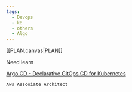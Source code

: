 ```yaml
---
tags:
  - Devops
  - k8
  - others
  - Algo
---
```


[[PLAN.canvas|PLAN]]




Need  learn 

   [Argo CD - Declarative GitOps CD for Kubernetes](https://argo-cd.readthedocs.io/en/stable/)

	Aws Asscoiate Architect
	



